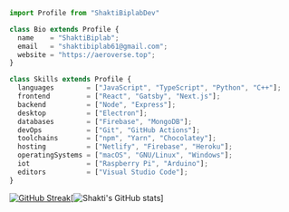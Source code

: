 ```js
import Profile from "ShaktiBiplabDev"

class Bio extends Profile {
  name    = "ShaktiBiplab";
  email   = "shaktibiplab61@gmail.com";
  website = "https://aeroverse.top";
}

class Skills extends Profile {
  languages        = ["JavaScript", "TypeScript", "Python", "C++"];
  frontend         = ["React", "Gatsby", "Next.js"];
  backend          = ["Node", "Express"];
  desktop          = ["Electron"];
  databases        = ["Firebase", "MongoDB"];
  devOps           = ["Git", "GitHub Actions"];
  toolchains       = ["npm", "Yarn", "Chocolatey"];
  hosting          = ["Netlify", "Firebase", "Heroku"];
  operatingSystems = ["macOS", "GNU/Linux", "Windows"];
  iot              = ["Raspberry Pi", "Arduino"];
  editors          = ["Visual Studio Code"];
}
```
<a href="https://git.io/streak-stats"><img src="https://github-readme-streak-stats.herokuapp.com?user=shaktibiplabDev" alt="GitHub Streak" /></a>[![Shakti's GitHub stats](https://github-readme-stats.vercel.app/api?username=shaktibiplabDev)]
